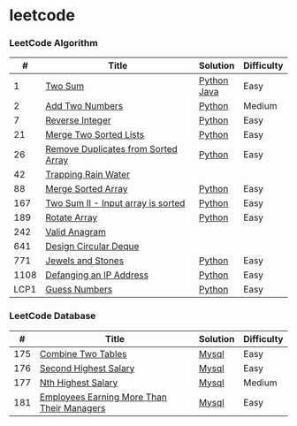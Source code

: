# leetcode

### LeetCode Algorithm

| # | Title | Solution | Difficulty |
|---| ----- | -------- | ---------- |
|1|[Two Sum](https://leetcode-cn.com/problems/two-sum/) | [Python](algorithms/python/TwoSum.py)<br>[Java](algorithms/java/src/TwoSum.java)|Easy|
|2|[Add Two Numbers](https://leetcode-cn.com/problems/add-two-numbers/) | [Python](algorithms/python/AddTwoNumbers.py)|Medium|
|7|[Reverse Integer](https://leetcode-cn.com/problems/reverse-integer/) | [Python](algorithms/python/ReverseInteger.py)|Easy|
|21|[Merge Two Sorted Lists](https://leetcode-cn.com/problems/merge-two-sorted-lists/) | [Python](algorithms/python/MergeTwoSortedLists.py)|Easy|
|26|[Remove Duplicates from Sorted Array](https://leetcode-cn.com/problems/remove-duplicates-from-sorted-array/) | [Python](algorithms/python/RemoveDuplicatesfromSortedArray.py)|Easy|
|42|[Trapping Rain Water](https://leetcode-cn.com/problems/trapping-rain-water/) |
|88|[Merge Sorted Array](https://leetcode-cn.com/problems/merge-sorted-array/) | [Python](algorithms/python/MergeSortedArray.py)|Easy|
|167|[Two Sum II - Input array is sorted](https://leetcode-cn.com/problems/two-sum-ii-input-array-is-sorted/) | [Python](algorithms/python/TwoSumII.py)|Easy|
|189|[Rotate Array](https://leetcode-cn.com/problems/rotate-array/) | [Python](algorithms/python/RotateArray.py)|Easy|
|242|[Valid Anagram](https://leetcode-cn.com/problems/valid-anagram/description/) |
|641|[Design Circular Deque](https://leetcode-cn.com/problems/design-circular-deque/) |
|771|[Jewels and Stones](https://leetcode-cn.com/problems/jewels-and-stones/) | [Python](algorithms/python/JewelsandStones.py)|Easy|
|1108|[Defanging an IP Address](https://leetcode-cn.com/problems/defanging-an-ip-address/) | [Python](algorithms/python/DefanginganIPAddress.py)|Easy|
|LCP1|[Guess Numbers](https://leetcode-cn.com/problems/guess-numbers/) | [Python](algorithms/python/GuessNumbers.py) |Easy|


### LeetCode Database

| # | Title | Solution | Difficulty |
|---| ----- | -------- | ---------- |
|175|[Combine Two Tables](https://leetcode-cn.com/problems/combine-two-tables/) | [Mysql](database/CombineTwoTables.sql) |Easy|
|176|[Second Highest Salary](https://leetcode-cn.com/problems/second-highest-salary/) | [Mysql](database/SecondHighestSalary.sql) |Easy|
|177|[Nth Highest Salary](https://leetcode-cn.com/problems/nth-highest-salary/) | [Mysql](database/NthHighestSalary.sql) |Medium|
|181|[Employees Earning More Than Their Managers](https://leetcode-cn.com/problems/employees-earning-more-than-their-managers/) | [Mysql](database/EmployeesEarningMoreThanTheirManagers.sql) |Easy|